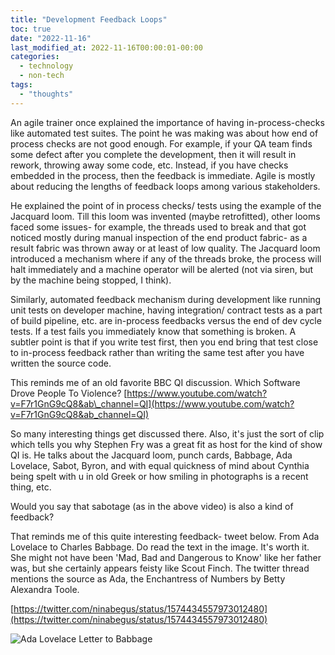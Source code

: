 ```yaml
---
title: "Development Feedback Loops"
toc: true
date: "2022-11-16"
last_modified_at: 2022-11-16T00:00:01-00:00
categories:
  - technology
  - non-tech
tags: 
  - "thoughts"
---
```


An agile trainer once explained the importance of having in-process-checks like automated test suites. The point he was making was about how end of process checks are not good enough. For example, if your QA team finds some defect after you complete the development, then it will result in rework, throwing away some code, etc. Instead, if you have checks embedded in the process, then the feedback is immediate. Agile is mostly about reducing the lengths of feedback loops among various stakeholders.

He explained the point of in process checks/ tests using the example of the Jacquard loom. Till this loom was invented (maybe retrofitted), other looms faced some issues- for example, the threads used to break and that got noticed mostly during manual inspection of the end product fabric- as a result fabric was thrown away or at least of low quality. The Jacquard loom introduced a mechanism where if any of the threads broke, the process will halt immediately and a machine operator will be alerted (not via siren, but by the machine being stopped, I think).

Similarly, automated feedback mechanism during development like running unit tests on developer machine, having integration/ contract tests as a part of build pipeline, etc. are in-process feedbacks versus the end of dev cycle tests. If a test fails you immediately know that something is broken. A subtler point is that if you write test first, then you end bring that test close to in-process feedback rather than writing the same test after you have written the source code.

This reminds me of an old favorite BBC QI discussion. Which Software Drove People To Violence? [https://www.youtube.com/watch?v=F7r1GnG9cQ8&ab\_channel=QI](https://www.youtube.com/watch?v=F7r1GnG9cQ8&ab_channel=QI)

So many interesting things get discussed there. Also, it's just the sort of clip which tells you why Stephen Fry was a great fit as host for the kind of show QI is. He talks about the Jacquard loom, punch cards, Babbage, Ada Lovelace, Sabot, Byron, and with equal quickness of mind about Cynthia being spelt with u in old Greek or how smiling in photographs is a recent thing, etc.

Would you say that sabotage (as in the above video) is also a kind of feedback?

That reminds me of this quite interesting feedback- tweet below. From Ada Lovelace to Charles Babbage. Do read the text in the image. It's worth it. She might not have been 'Mad, Bad and Dangerous to Know' like her father was, but she certainly appears feisty like Scout Finch. The twitter thread mentions the source as Ada, the Enchantress of Numbers by Betty Alexandra Toole.

[https://twitter.com/ninabegus/status/1574434557973012480](https://twitter.com/ninabegus/status/1574434557973012480)


![Ada Lovelace Letter to Babbage](/images/Ada_Lovelace_Letter_To_Babbage.jpg "Ada Lovelace Letter to Babbage")
